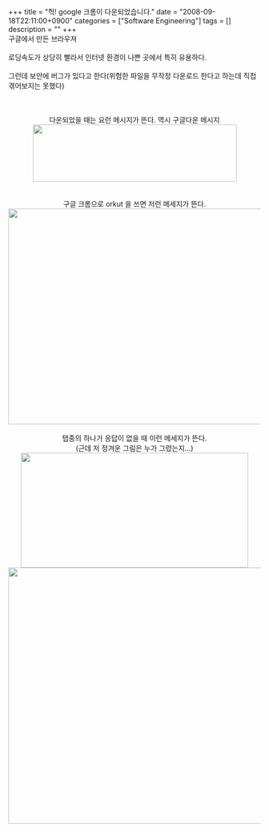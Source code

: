 +++
title = "헉! google 크롬이 다운되었습니다."
date = "2008-09-18T22:11:00+0900"
categories = ["Software Engineering"]
tags = []
description = ""
+++
<span class="copyright_entry" style="display:block;" title="헉! google 크롬이 다운되었습니다.@@**@@http://shed.egloos.com/1811942"></span>구글에서 만든 브라우져
<br>
<br>로딩속도가 상당히 빨라서 인터넷 환경이 나쁜 곳에서 특히 유용하다.
<br>
<br>그런데 보안에 버그가 있다고 한다(위험한 파일을 무작정 다운로드 한다고 하는데 직접 겪어보지는 못했다)
<br>
<br>
<br>
<div style="text-align: center;">
 다운되었을 때는 요런 메시지가 뜬다. 역시 구글다운 메시지
 <br>
</div>
<div style="text-align:center">
 <img class="image_mid" border="0" onmouseover="this.style.cursor='pointer'" alt="" src="/attachment/1811942_1.jpg" width="407" height="114" onclick="Control.Modal.openDialog(this, event, 'http://pds11.egloos.com/pds/200809/18/82/a0003782_48d2537005717.jpg', 407, 114);">
</div>
<br>
<br>
<div style="text-align: center;">
 구글 크롬으로 orkut 을 쓰면 저런 메세지가 뜬다. 
 <br>
</div>
<div style="text-align:center">
 <img class="image_mid" border="0" onmouseover="this.style.cursor='pointer'" alt="" src="/attachment/1811942_2.jpg" width="600" height="430.622009569" onclick="Control.Modal.openDialog(this, event, 'http://pds10.egloos.com/pds/200809/23/82/a0003782_48d8d80bbded7.jpg', 836, 600);">
</div>
<br>
<div style="text-align: center;">
 탭중의 하나가 응답이 없을 때 이런 메세지가 뜬다.
 <br>(근데 저 정겨운 그림은 누가 그렸는지...)
 <br>
</div>
<div style="text-align: center;">
 <div style="text-align:center">
  <img class="image_mid" border="0" onmouseover="this.style.cursor='pointer'" alt="" src="/attachment/1811942_3.jpg" width="454" height="229" onclick="Control.Modal.openDialog(this, event, 'http://pds12.egloos.com/pds/200810/28/82/a0003782_4906eda4da755.jpg', 454, 229);">
 </div>
 <div style="text-align:center">
  <img class="image_mid" border="0" onmouseover="this.style.cursor='pointer'" alt="" src="/attachment/1811942_4.jpg" width="600" height="512.17257319" onclick="Control.Modal.openDialog(this, event, 'http://pds12.egloos.com/pds/200811/23/82/a0003782_492830d3b1ad5.jpg', 649, 554);">
 </div>
 <br>
 <br>
</div> 
<!--
       <rdf:RDF xmlns:rdf="http://www.w3.org/1999/02/22-rdf-syntax-ns#"
		    xmlns:dc="http://purl.org/dc/elements/1.1/"
		    xmlns:trackback="http://madskills.com/public/xml/rss/module/trackback/">
       <rdf:Description
	        rdf:about="http://shed.egloos.com/1811942"
	        dc:identifier="http://shed.egloos.com/1811942"
	        dc:title="헉! google 크롬이 다운되었습니다."
	        trackback:ping="http://shed.egloos.com/tb/1811942"/>
       </rdf:RDF>
       -->

<ul></ul>